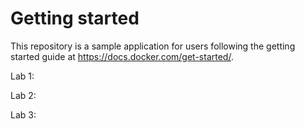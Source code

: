 # Getting started

This repository is a sample application for users following the getting started guide at https://docs.docker.com/get-started/.

Lab 1:

Lab 2:

Lab 3:
